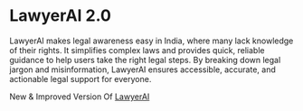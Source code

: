 # LawyerAI 2.0
LawyerAI makes legal awareness easy in India, where many lack knowledge of their rights. It simplifies complex laws and provides quick, reliable guidance to help users take the right legal steps. By breaking down legal jargon and misinformation, LawyerAI ensures accessible, accurate, and actionable legal support for everyone.

New & Improved Version Of [LawyerAI](https://github.com/archangel2006/LawyerAI)

